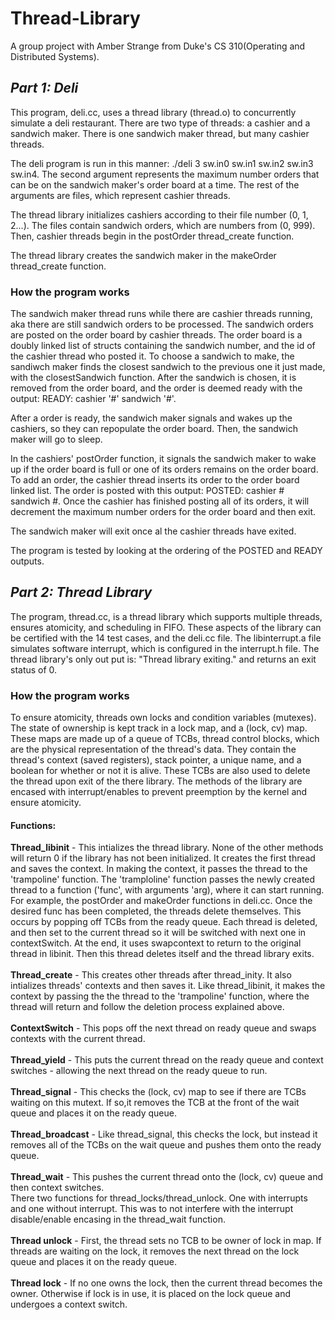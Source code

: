 # Thread-Library
A group project with Amber Strange from Duke's CS 310(Operating and Distributed Systems).

## *Part 1: Deli*
This program, deli.cc, uses a thread library (thread.o) to concurrently simulate a deli restaurant. There are two type of threads: a cashier and a sandwich maker. There is one sandwich maker thread, but many cashier threads. 

The deli program is run in this manner: ./deli 3 sw.in0 sw.in1 sw.in2 sw.in3 sw.in4. The second argument represents the maximum number orders that can be on the sandwich maker's order board at a time. The rest of the arguments are files, which represent cashier threads. 

The thread library initializes cashiers according to their file number (0, 1, 2...). The files contain sandwich orders, which are numbers from (0, 999). Then, cashier threads begin in the postOrder thread_create function. 

The thread library creates the sandwich maker in the makeOrder thread_create function. 

### How the program works
The sandwich maker thread runs while there are cashier threads running, aka there are still sandwich orders to be processed. The sandwich orders are posted on the order board by cashier threads. The order board is a doubly linked list of structs containing the sandwich number, and the id of the cashier thread who posted it. To choose a sandwich to make, the sandiwch maker finds the closest sandwich to the previous one it just made, with the closestSandwich function. After the sandwich is chosen, it is removed from the order board, and the order is deemed ready with the output: READY: cashier '#' sandwich '#'. 

After a order is ready, the sandwich maker signals and wakes up the cashiers, so they can repopulate the order board. Then, the sandwich maker will go to sleep. 

In the cashiers' postOrder function, it signals the sandwich maker to wake up if the order board is full or one of its orders remains on the order board. To add an order, the cashier thread inserts its order to the order board linked list. The order is posted with this output: POSTED: cashier # sandwich #. Once the cashier has finished posting all of its orders, it will decrement the maximum number orders for the order board and then exit. 

The sandwich maker will exit once al the cashier threads have exited. 

The program is tested by looking at the ordering of the POSTED and READY outputs. 

## *Part 2: Thread Library*
The program, thread.cc, is a thread library which supports multiple threads, ensures atomicity, and scheduling in FIFO. These aspects of the library can be certified with the 14 test cases, and the deli.cc file. The libinterrupt.a file simulates software interrupt, which is configured in the interrupt.h file. The thread library's only out put is: "Thread library exiting." and returns an exit status of 0.

### How the program works
To ensure atomicity, threads own locks and condition variables (mutexes). The state of ownership is kept track in a lock map, and a (lock, cv) map. These maps are made up of a queue of TCBs, thread control blocks, which are the physical representation of the thread's data. They contain the thread's context (saved registers), stack pointer, a unique name, and a boolean for whether or not it is alive. These TCBs are also used to delete the thread upon exit of the there library. The methods of the library are encased with interrupt/enables to prevent preemption by the kernel and ensure atomicity. 

#### Functions:
**Thread_libinit** - This intializes the thread library. None of the other methods will return 0 if the library has not been initialized. It creates the first thread and saves the context. In making the context, it passes the thread to the 'trampoline' function. The 'tramploline' function passes the newly created thread to a function ('func', with arguments 'arg), where it can start running. For example, the postOrder and makeOrder functions in deli.cc. Once the desired func has been completed, the threads delete themselves. This occurs by popping off TCBs from the ready queue. Each thread is deleted, and then set to the current thread so it will be switched with next one in contextSwitch. At the end, it uses swapcontext to return to the original thread in libinit. Then this thread deletes itself and the thread library exits. <br/> <br/>
**Thread_create** - This creates other threads after thread_inity. It also intializes threads' contexts and then saves it. Like thread_libinit, it makes the context by passing the the thread to the 'trampoline' function, where the thread will return and follow the deletion process explained above. <br/><br/>
**ContextSwitch** - This pops off the next thread on ready queue and swaps contexts with the current thread.<br/><br/>
**Thread_yield** - This puts the current thread on the ready queue and context switches - allowing the next thread on the ready queue to run.<br/><br/>
**Thread_signal** - This checks the (lock, cv) map to see if there are TCBs waiting on this mutext. If so,it removes the TCB at the front of the wait queue and places it on the ready queue. <br/><br/>
**Thread_broadcast** - Like thread_signal, this checks the lock, but instead it removes all of the TCBs on the wait queue and pushes them onto the ready queue. <br/><br/>
**Thread_wait** - This pushes the current thread onto the (lock, cv) queue and then context switches.<br/>
There two functions for thread_locks/thread_unlock. One with interrupts and one without interrupt. This was to not interfere with the interrupt disable/enable encasing in the thread_wait function.<br/><br/>
**Thread unlock** - First, the thread sets no TCB to be owner of lock in map. If threads are waiting on the lock, it removes the next thread on the lock queue and places it on the ready queue.<br/><br/>
**Thread lock** - If no one owns the lock, then the current thread becomes the owner. Otherwise if lock is in use, it is placed on the lock queue and undergoes a context switch. <br/><br/>
